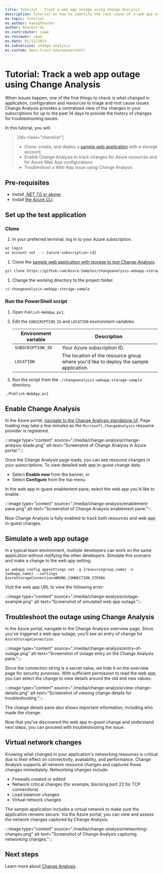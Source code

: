 ```yaml
---
title: Tutorial - Track a web app outage using Change Analysis
description: Tutorial on how to identify the root cause of a web app outage using Azure Monitor Change Analysis.
ms.topic: tutorial
ms.author: hannahhunter
author: hhunter-ms
ms.contributor: cawa
ms.reviewer: cawa
ms.date: 01/11/2023
ms.subservice: change-analysis
ms.custom: devx-track-azurepowershell
---
```


# Tutorial: Track a web app outage using Change Analysis

When issues happen, one of the first things to check is what changed in application, configuration and resources to triage and root cause issues. Change Analysis provides a centralized view of the changes in your subscriptions for up to the past 14 days to provide the history of changes for troubleshooting issues.  

In this tutorial, you will: 

> [!div class="checklist"]
> - Clone, create, and deploy a [sample web application](https://github.com/Azure-Samples/changeanalysis-webapp-storage-sample) with a storage account.
> - Enable Change Analysis to track changes for Azure resources and for Azure Web App configurations
> - Troubleshoot a Web App issue using Change Analysis

## Pre-requisites

- Install [.NET 7.0 or above](https://dotnet.microsoft.com/download). 
- Install [the Azure CLI](/cli/azure/install-azure-cli). 

## Set up the test application

### Clone

1. In your preferred terminal, log in to your Azure subscription.

```bash
az login
az account set --s {azure-subscription-id}
```

1. Clone the [sample web application with storage to test Change Analysis](https://github.com/Azure-Samples/changeanalysis-webapp-storage-sample).

```bash
git clone https://github.com/Azure-Samples/changeanalysis-webapp-storage-sample.git
```

1. Change the working directory to the project folder.

```bash
cd changeanalysis-webapp-storage-sample
``` 

### Run the PowerShell script

1. Open `Publish-WebApp.ps1`.

1. Edit the `SUBSCRIPTION_ID` and `LOCATION` environment variables.

   | Environment variable | Description |
   | -------------------- | ----------- | 
   | `SUBSCRIPTION_ID`    | Your Azure subscription ID. |
   | `LOCATION`           | The location of the resource group where you'd like to deploy the sample application. |

1. Run the script from the `./changeanalysis-webapp-storage-sample` directory.

```bash
./Publish-WebApp.ps1
```

## Enable Change Analysis

In the Azure portal, [navigate to the Change Analysis standalone UI](./change-analysis-visualizations.md). Page loading may take a few minutes as the `Microsoft.ChangeAnalysis` resource provider is registered. 

:::image type="content" source="./media/change-analysis/change-analysis-blade.png" alt-text="Screenshot of Change Analysis in Azure portal.":::

Once the Change Analysis page loads, you can see resource changes in your subscriptions. To view detailed web app in-guest change data:

- Select **Enable now** from the banner, or 
- Select **Configure** from the top menu.

In the web app in-guest enablement pane, select the web app you'd like to enable: 

:::image type="content" source="./media/change-analysis/enablement-pane.png" alt-text="Screenshot of Change Analysis enablement pane.":::

Now Change Analysis is fully enabled to track both resources and web app in-guest changes. 

## Simulate a web app outage

In a typical team environment, multiple developers can work on the same application without notifying the other developers. Simulate this scenario and make a change to the web app setting: 

```azurecli
az webapp config appsettings set -g {resourcegroup_name} -n {webapp_name} --settings AzureStorageConnection=WRONG_CONNECTION_STRING 
```

Visit the web app URL to view the following error: 

:::image type="content" source="./media/change-analysis/outage-example.png" alt-text="Screenshot of simulated web app outage.":::

## Troubleshoot the outage using Change Analysis

In the Azure portal, navigate to the Change Analysis overview page. Since you've triggered a web app outage, you'll see an entry of change for `AzureStorageConnection`:

:::image type="content" source="./media/change-analysis/entry-of-outage.png" alt-text="Screenshot of outage entry on the Change Analysis pane.":::

Since the connection string is a secret value, we hide it on the overview page for security purposes. With sufficient permission to read the web app, you can select the change to view details around the old and new values: 

:::image type="content" source="./media/change-analysis/view-change-details.png" alt-text="Screenshot of viewing change details for troubleshooting.":::

The change details pane also shows important information, including who made the change. 

Now that you've discovered the web app in-guest change and understand next steps, you can proceed with troubleshooting the issue. 

## Virtual network changes

Knowing what changed in your application's networking resources is critical due to their effect on connectivity, availability, and performance. Change Analysis supports all network resource changes and captures those changes immediately. Networking changes include:

- Firewalls created or edited
- Network critical changes (for example, blocking port 22 for TCP connections)
- Load balancer changes
- Virtual network changes

The sample application includes a virtual network to make sure the application remains secure. Via the Azure portal, you can view and assess the network changes captured by Change Analysis. 

:::image type="content" source="./media/change-analysis/networking-changes.png" alt-text="Screenshot of Change Analysis capturing networking changes.":::


## Next steps

Learn more about [Change Analysis](./change-analysis.md).